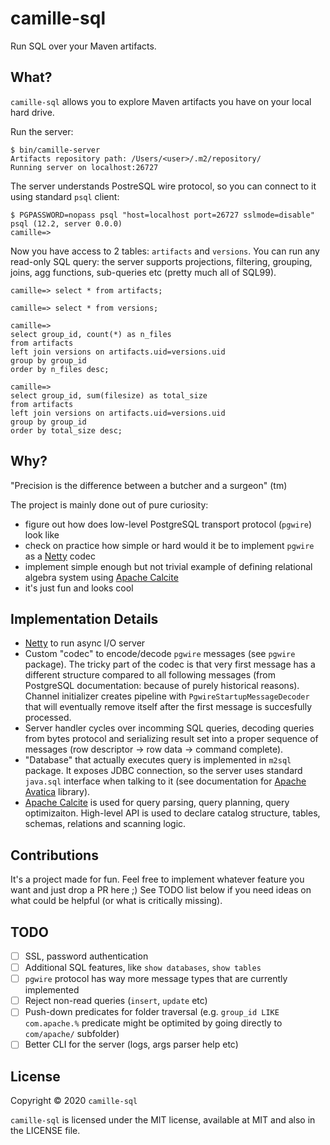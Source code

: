 # camille-sql

Run SQL over your Maven artifacts.

## What?

`camille-sql` allows you to explore Maven artifacts you have on your local hard drive.

Run the server:

```shell
$ bin/camille-server
Artifacts repository path: /Users/<user>/.m2/repository/
Running server on localhost:26727
```

The server understands PostreSQL wire protocol, so you can connect to it using standard `psql` client:

```shell
$ PGPASSWORD=nopass psql "host=localhost port=26727 sslmode=disable"
psql (12.2, server 0.0.0)
camille=> 
```

Now you have access to 2 tables: `artifacts` and `versions`. You can run any read-only SQL query: the server supports projections, filtering, grouping, joins, agg functions, sub-queries etc (pretty much all of SQL99).

```shell
camille=> select * from artifacts;

camille=> select * from versions;

camille=>
select group_id, count(*) as n_files
from artifacts
left join versions on artifacts.uid=versions.uid
group by group_id
order by n_files desc;

camille=>
select group_id, sum(filesize) as total_size
from artifacts
left join versions on artifacts.uid=versions.uid
group by group_id
order by total_size desc;
```

## Why?

"Precision is the difference between a butcher and a surgeon" (tm)

The project is mainly done out of pure curiosity:
- figure out how does low-level PostgreSQL transport protocol (`pgwire`) look like
- check on practice how simple or hard would it be to implement `pgwire` as a [Netty](https://netty.io/) codec
- implement simple enough but not trivial example of defining relational algebra system using [Apache Calcite](https://calcite.apache.org/)
- it's just fun and looks cool

## Implementation Details

- [Netty](https://netty.io/) to run async I/O server
- Custom "codec" to encode/decode `pgwire` messages (see `pgwire` package). The tricky part of the codec is that very first message has a different structure compared to all following messages (from PostgreSQL documentation: because of purely historical reasons). Channel initializer creates pipeline with `PgwireStartupMessageDecoder` that will eventually remove itself after the first message is succesfully processed.
- Server handler cycles over incomming SQL queries, decoding queries from bytes protocol and serializing result set into a proper sequence of messages (row descriptor -> row data -> command complete).
- "Database" that actually executes query is implemented in `m2sql` package. It exposes JDBC connection, so the server uses standard `java.sql` interface when talking to it (see documentation for [Apache Avatica](https://calcite.apache.org/avatica/) library).
- [Apache Calcite](https://calcite.apache.org/) is used for query parsing, query planning, query optimizaiton. High-level API is used to declare catalog structure, tables, schemas, relations and scanning logic.

## Contributions

It's a project made for fun. Feel free to implement whatever feature you want and just drop a PR here ;) See TODO list below if you need ideas on what could be helpful (or what is critically missing).

## TODO

- [ ] SSL, password authentication
- [ ] Additional SQL features, like `show databases`, `show tables`
- [ ] `pgwire` protocol has way more message types that are currently implemented
- [ ] Reject non-read queries (`insert`, `update` etc)
- [ ] Push-down predicates for folder traversal (e.g. `group_id LIKE com.apache.%` predicate might be optimited by going directly  to `com/apache/` subfolder)
- [ ] Better CLI for the server (logs, args parser help etc)

## License

Copyright © 2020 `camille-sql`

`camille-sql` is licensed under the MIT license, available at MIT and also in the LICENSE file.
